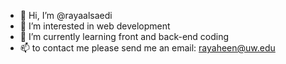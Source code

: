 - 👋 Hi, I’m @rayaalsaedi
- 👀 I’m interested in web development
- 🌱 I’m currently learning front and back-end coding
- 📫 to contact me please send me an email: rayaheen@uw.edu

<!---
rayaalsaedi/rayaalsaedi is a ✨ special ✨ repository because its `README.md` (this file) appears on your GitHub profile.
You can click the Preview link to take a look at your changes.
--->
